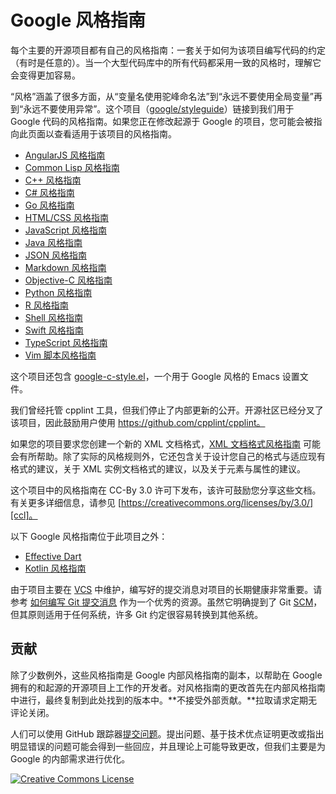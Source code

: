 # Google 风格指南

每个主要的开源项目都有自己的风格指南：一套关于如何为该项目编写代码的约定（有时是任意的）。当一个大型代码库中的所有代码都采用一致的风格时，理解它会变得更加容易。

“风格”涵盖了很多方面，从“变量名使用驼峰命名法”到“永远不要使用全局变量”再到“永远不要使用异常”。这个项目（[google/styleguide](https://project-translation.github.io/styleguide-zh-cn/)）链接到我们用于 Google 代码的风格指南。如果您正在修改起源于 Google 的项目，您可能会被指向此页面以查看适用于该项目的风格指南。

*   [AngularJS 风格指南][angular]
*   [Common Lisp 风格指南][cl]
*   [C++ 风格指南][cpp]
*   [C# 风格指南][csharp]
*   [Go 风格指南][go]
*   [HTML/CSS 风格指南][htmlcss]
*   [JavaScript 风格指南][js]
*   [Java 风格指南][java]
*   [JSON 风格指南][json]
*   [Markdown 风格指南][markdown]
*   [Objective-C 风格指南][objc]
*   [Python 风格指南][py]
*   [R 风格指南][r]
*   [Shell 风格指南][sh]
*   [Swift 风格指南][swift]
*   [TypeScript 风格指南][ts]
*   [Vim 脚本风格指南][vim]

这个项目还包含 [google-c-style.el][emacs]，一个用于 Google 风格的 Emacs 设置文件。

我们曾经托管 cpplint 工具，但我们停止了内部更新的公开。开源社区已经分叉了该项目，因此鼓励用户使用 https://github.com/cpplint/cpplint。

如果您的项目要求您创建一个新的 XML 文档格式，[XML 文档格式风格指南][xml] 可能会有所帮助。除了实际的风格规则外，它还包含关于设计您自己的格式与适应现有格式的建议，关于 XML 实例文档格式的建议，以及关于元素与属性的建议。

这个项目中的风格指南在 CC-By 3.0 许可下发布，该许可鼓励您分享这些文档。有关更多详细信息，请参见 [https://creativecommons.org/licenses/by/3.0/][ccl]。

以下 Google 风格指南位于此项目之外：

*  [Effective Dart][dart]
*  [Kotlin 风格指南][kotlin]

由于项目主要在 [VCS] 中维护，编写好的提交消息对项目的长期健康非常重要。请参考 [如何编写 Git 提交消息](https://cbea.ms/git-commit/) 作为一个优秀的资源。虽然它明确提到了 Git [SCM]，但其原则适用于任何系统，许多 Git 约定很容易转换到其他系统。

## 贡献

除了少数例外，这些风格指南是 Google 内部风格指南的副本，以帮助在 Google 拥有的和起源的开源项目上工作的开发者。对风格指南的更改首先在内部风格指南中进行，最终复制到此处找到的版本中。**不接受外部贡献。**拉取请求定期无评论关闭。

人们可以使用 GitHub 跟踪器[提交问题][gh-tracker]。提出问题、基于技术优点证明更改或指出明显错误的问题可能会得到一些回应，并且理论上可能导致更改，但我们主要是为 Google 的内部需求进行优化。

<a rel="license" href="https://creativecommons.org/licenses/by/3.0/"><img alt="Creative Commons License" style="border-width:0" src="https://i.creativecommons.org/l/by/3.0/88x31.png" /></a>

[cpp]: https://jqknono.github.io/styleguide/cppguide.html
[csharp]: https://jqknono.github.io/styleguide/csharp-style.html
[swift]: https://jqknono.github.io/swift/
[objc]: objcguide.md
[gh-tracker]: https://github.com/google/styleguide/issues
[go]: go/
[java]: https://jqknono.github.io/styleguide/javaguide.html
[json]: https://jqknono.github.io/styleguide/jsoncstyleguide.xml
[kotlin]: https://developer.android.com/kotlin/style-guide
[py]: https://jqknono.github.io/styleguide/pyguide.html
[r]: https://jqknono.github.io/styleguide/Rguide.html
[sh]: https://jqknono.github.io/styleguide/shellguide.html
[htmlcss]: https://jqknono.github.io/styleguide/htmlcssguide.html
[js]: https://jqknono.github.io/styleguide/jsguide.html
[markdown]: https://jqknono.github.io/styleguide/docguide/style.html
[ts]: https://jqknono.github.io/styleguide/tsguide.html
[angular]: https://jqknono.github.io/styleguide/angularjs-google-style.html
[cl]: https://jqknono.github.io/styleguide/lispguide.xml
[vim]: https://jqknono.github.io/styleguide/vimscriptguide.xml
[emacs]: https://raw.githubusercontent.com/google/styleguide/gh-pages/google-c-style.el
[xml]: https://jqknono.github.io/styleguide/xmlstyle.html
[dart]: https://www.dartlang.org/guides/language/effective-dart
[ccl]: https://creativecommons.org/licenses/by/3.0/
[SCM]: https://en.wikipedia.org/wiki/Source_control_management
[VCS]: https://en.wikipedia.org/wiki/Version_control_system
